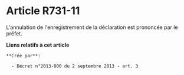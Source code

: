 # Article R731-11

L'annulation de l'enregistrement de la déclaration est prononcée par le préfet.

**Liens relatifs à cet article**

	**Créé par**:

	  - Décret n°2013-800 du 2 septembre 2013 - art. 3
